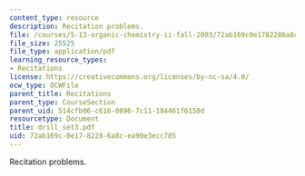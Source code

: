 ```yaml
---
content_type: resource
description: Recitation problems.
file: /courses/5-13-organic-chemistry-ii-fall-2003/72ab169c0e1782286a8cea90e3ecc785_drill_set3.pdf
file_size: 25525
file_type: application/pdf
learning_resource_types:
- Recitations
license: https://creativecommons.org/licenses/by-nc-sa/4.0/
ocw_type: OCWFile
parent_title: Recitations
parent_type: CourseSection
parent_uid: 514cfb06-c616-0896-7c11-184461f6150d
resourcetype: Document
title: drill_set3.pdf
uid: 72ab169c-0e17-8228-6a8c-ea90e3ecc785
---
```

Recitation problems.
